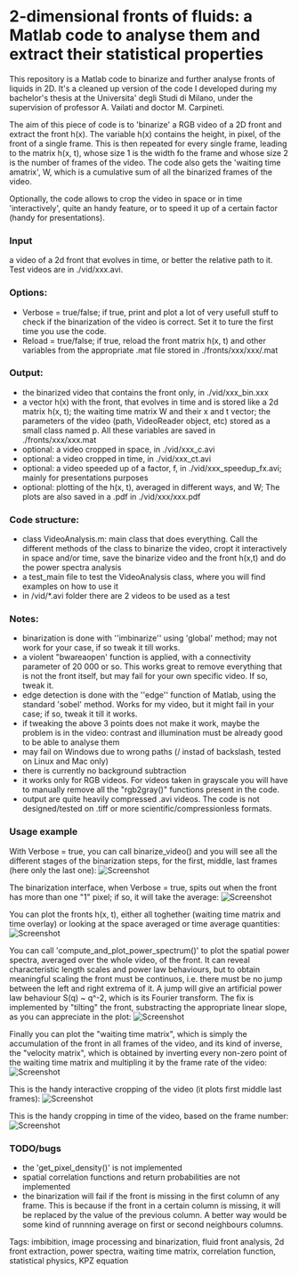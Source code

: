 # 2-dimensional fronts of fluids: a Matlab code to analyse them and extract their statistical properties

This repository is a Matlab code to binarize and further analyse fronts of liquids in 2D.
It's a cleaned up version of the code I developed during my bachelor's thesis at the Universita' degli Studi di Milano, under the supervision of professor A. Vailati and doctor M. Carpineti.

The aim of this piece of code is to 'binarize' a RGB video of a 2D front and extract the front h(x). 
The variable h(x) contains the height, in pixel, of the front of a single frame. This is then repeated for every single frame, leading to the matrix h(x, t), whose size 1 is the width fo the frame and whose size 2 is the number of frames of the video.
The code also gets the 'waiting time amatrix', W, which is a cumulative sum of all the binarized frames of the video.

Optionally, the code allows to crop the video in space or in time 'interactively', quite an handy feature, or to speed it up of a certain factor (handy for presentations).

### Input
a video of a 2d front that evolves in time, or better the relative path to it. Test videos are in ./vid/xxx.avi.
### Options:
* Verbose = true/false; if true, print and plot a lot of very usefull stuff to check if the binarization of the video is correct. Set it to ture the first time you use the code. 
* Reload = true/false; if true, reload the front matrix h(x, t) and other variables from the appropriate .mat file stored in ./fronts/xxx/xxx/.mat              

### Output:
* the binarized video that contains the front only, in ./vid/xxx_bin.xxx
* a vector h(x) with the front, that evolves in time and is stored like a 2d matrix h(x, t); the waiting time matrix W and their x and t vector; the parameters of the video (path, VideoReader object, etc) stored as a small class  named p. All these variables are saved in ./fronts/xxx/xxx.mat
* optional: a video cropped in space, in ./vid/xxx_c.avi
* optional: a video cropped in time, in ./vid/xxx_ct.avi
* optional: a video speeded up of a factor, f, in ./vid/xxx_speedup_fx.avi; mainly for presentations purposes
* optional: plotting of the h(x, t), averaged in different ways, and W; The plots are also saved in a .pdf in ./vid/xxx/xxx.pdf

### Code structure:
* class VideoAnalysis.m: main class that does everything. Call the different methods of the class to binarize the video, cropt it interactively in space and/or time, save the binarize video and the front h(x,t) and do the power spectra analysis
* a test_main file to test the VideoAnalysis class, where you will find examples on how to use it
* in /vid/*.avi folder there are 2 videos to be used as a test

### Notes:
* binarization is done with ''imbinarize'' using 'global' method; may not work for your case, if so tweak it till works.
* a violent "bwareaopen' function is applied, with a connectivity parameter of 20 000 or so. This works great to remove everything that is not the front itself, but may fail for your own specific video. If so, tweak it.
* edge detection is done with the ''edge'' function of Matlab, using the standard 'sobel' method. Works for my video, but it might fail in your case; if so, tweak it till it works.
* if tweaking the above 3 points does not make it work, maybe the problem is in the video: contrast and illumination must be already good to be able to analyse them
* may fail on Windows due to wrong paths (/ instad of backslash, tested on Linux and Mac only)
* there is currently no background subtraction 
* it works only for RGB videos. For videos taken in grayscale you will have to manually remove all the "rgb2gray()" functions present in the code.
* output are quite heavily compressed .avi videos. The code is not designed/tested on .tiff or more scientific/compressionless formats.

### Usage example
With Verbose = true, you can call binarize_video() and you will see all the different stages of the binarization steps, for the first, middle, last frames (here only the last one):
![Screenshot](docs_pics/bin_check.png) 

The binarization interface, when Verbose = true,  spits out when the front has more than one "1" pixel; if so, it will take the average:
![Screenshot](docs_pics/binarization_interface_w_verbose.png) 

You can plot the fronts h(x, t), either all toghether (waiting time matrix and time overlay) or looking at the space averaged or time average quantities:
![Screenshot](docs_pics/fronts.png)

You can call 'compute_and_plot_power_spectrum()' to plot the spatial power spectra, averaged over the whole video, of the front.
It can reveal characteristic length scales and power law behaviours, but to obtain meaningful scaling the front must be continuos, i.e. there must be no jump between the left and right extrema of it. A jump will give an artificial power law behaviour S(q) ~ q^-2, which is its Fourier transform.
The fix is implemented by "tilting" the front, substracting the appropriate linear slope, as you can appreciate in the plot:
![Screenshot](docs_pics/power_spectra.png)

Finally you can plot the "waiting time matrix", which is simply the accumulation of the front in all frames of the video, and its kind of inverse, the "velocity matrix", which is obtained by inverting every non-zero point of the waiting time matrix and multipling it by the frame rate of the video:
![Screenshot](docs_pics/velocity_matrix.png)

This is the handy interactive cropping of the video (it plots first middle last frames):
![Screenshot](docs_pics/interactive_cropping.png)

This is the handy cropping in time of the video, based on the frame number:
![Screenshot](docs_pics/interactive_time_cropping.png)


### TODO/bugs
* the 'get_pixel_density()' is not implemented 
* spatial correlation functions and return probabilities are not implemented
* the binarization will fail if the front is missing in the first column of any frame. This is because if the front in a certain column is missing, it will be replaced by the value of the previous column. A better way would be some kind of runnning average on first or second neighbours columns.

Tags: imbibition, image processing and binarization, fluid front analysis, 2d front extraction, power spectra, waiting time matrix, correlation function, statistical physics, KPZ equation






